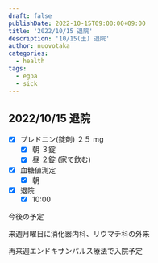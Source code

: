 ```yaml
---
draft: false
publishDate: 2022-10-15T09:00:00+09:00
title: '2022/10/15 退院'
description: '10/15(土) 退院'
author: nuovotaka
categories:
  - health
tags:
  - egpa
  - sick
---
```


## 2022/10/15 退院

- [x] プレドニン(錠剤) ２５ mg
  - [x] 朝 ３錠
  - [x] 昼 ２錠 (家で飲む)
- [x] 血糖値測定
  - [x] 朝
- [x] 退院
  - [x] 10:00

今後の予定

来週月曜日に消化器内科、リウマチ科の外来

再来週エンドキサンパルス療法で入院予定
